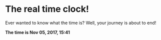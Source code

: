 # The real time clock!

Ever wanted to know what the time is? Well, your journey is about to end!

**The time is Nov 05, 2017, 15:41**